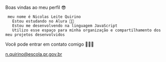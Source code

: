 Boas vindas ao meu perfil 😎

     meu nome é Nicolas Leite Quirino 
       Estou estudando no Alura 🤜🤛
       Estou me desenvolvendo na linguagem JavaScript
       Utilizo esse espaço para minha organização e compartilhamento dos meu projetos desenvolvidos

Você pode entrar em contato comigo 🙅🏾‍♂️   

n.quirino@escola.pr.gov.br 


